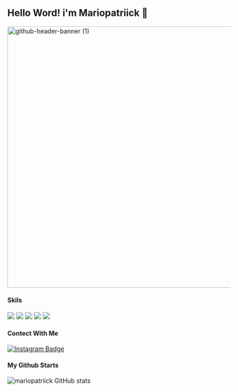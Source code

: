 ## Hello Word! i'm Mariopatriick 👋

<!--
**Mariopatriick/mariopatriick** is a ✨ _special_ ✨ repository because its `README.md` (this file) appears on your GitHub profile.

Here are some ideas to get you started:

- 🔭 I’m currently working on ...
- 🌱 I’m currently learning ...
- 👯 I’m looking to collaborate on ...
- 🤔 I’m looking for help with ...
- 💬 Ask me about ...
- 📫 How to reach me: ...
- 😄 Pronouns: ...
- ⚡ Fun fact: ...
-->

<img width="2181" height="590" alt="github-header-banner (1)" src="https://github.com/user-attachments/assets/a40092d6-a007-483a-9abc-fcfee3b0c090" />



#### Skils


<p align="left">
  <img src="https://img.shields.io/badge/HTML5-E34F26?style=for-the-badge&logo=html5&logoColor=white"/>
  <img src="https://img.shields.io/badge/CSS3-1572B6?style=for-the-badge&logo=css3&logoColor=white"/>
  <img src="https://img.shields.io/badge/JavaScript-323330?style=for-the-badge&logo=javascript&logoColor=F7DF1E"/>
  <img src="https://img.shields.io/badge/PHP-777BB4?style=for-the-badge&logo=php&logoColor=white"/>
  <img src="https://img.shields.io/badge/Python-FFD43B?style=for-the-badge&logo=python&logoColor=blue"/>
</p>

#### Contect With Me





[![Instagram Badge](https://img.shields.io/badge/Instagram-E4405F?style=for-the-badge&logo=instagram&logoColor=white)](https://instagram.com/mariopatriick)

#### My Github Starts

![mariopatriick GitHub stats](https://github-readme-stats.vercel.app/api?username=Mariopatriick&show_icons=true&theme=transparent)



